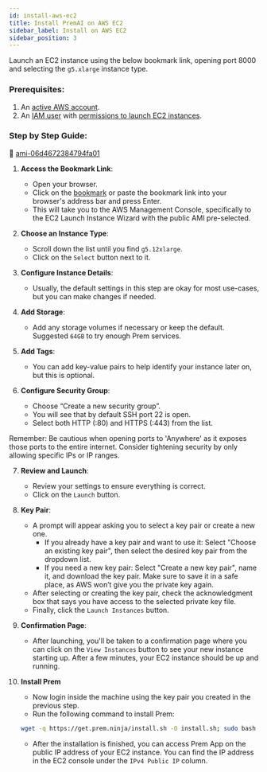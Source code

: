 ```yaml
---
id: install-aws-ec2
title: Install PremAI on AWS EC2
sidebar_label: Install on AWS EC2
sidebar_position: 3
---
```


Launch an EC2 instance using the below bookmark link, opening port 8000 and selecting the `g5.xlarge` instance type.


### Prerequisites:

1. An [active AWS account](https://docs.aws.amazon.com/SetUp/latest/UserGuide/setup-AWSsignup.html).
2. An [IAM user](https://docs.aws.amazon.com/SetUp/latest/UserGuide/setup-configadminuser.html) with [permissions to launch EC2 instances](https://docs.aws.amazon.com/IAM/latest/UserGuide/reference_policies_examples_ec2_region.html).

### Step by Step Guide:

🔗 [ami-06d4672384794fa01](https://console.aws.amazon.com/ec2/v2/home?region=eu-west-1#LaunchInstanceWizard:ami=ami-06d4672384794fa01)

1. **Access the Bookmark Link**:
    - Open your browser.
    - Click on the [bookmark](https://console.aws.amazon.com/ec2/v2/home?region=eu-west-1#LaunchInstanceWizard:ami=ami-06d4672384794fa01) or paste the bookmark link into your browser's address bar and press Enter. 
    - This will take you to the AWS Management Console, specifically to the EC2 Launch Instance Wizard with the public AMI pre-selected.

2. **Choose an Instance Type**:
    - Scroll down the list until you find `g5.12xlarge`. 
    - Click on the `Select` button next to it.

3. **Configure Instance Details**:
    - Usually, the default settings in this step are okay for most use-cases, but you can make changes if needed.

4. **Add Storage**:
    - Add any storage volumes if necessary or keep the default. Suggested `64GB` to try enough Prem services.

5. **Add Tags**:
    - You can add key-value pairs to help identify your instance later on, but this is optional.

6. **Configure Security Group**:
    - Choose “Create a new security group”.
    - You will see that by default SSH port 22 is open.
    - Select both HTTP (:80) and HTTPS (:443) from the list.

Remember: Be cautious when opening ports to 'Anywhere' as it exposes those ports to the entire internet. Consider tightening security by only allowing specific IPs or IP ranges.

7. **Review and Launch**:
    - Review your settings to ensure everything is correct.
    - Click on the `Launch` button.
    
8. **Key Pair**:
    - A prompt will appear asking you to select a key pair or create a new one.
        - If you already have a key pair and want to use it: Select "Choose an existing key pair", then select the desired key pair from the dropdown list.
        - If you need a new key pair: Select "Create a new key pair", name it, and download the key pair. Make sure to save it in a safe place, as AWS won’t give you the private key again.
    - After selecting or creating the key pair, check the acknowledgment box that says you have access to the selected private key file.
    - Finally, click the `Launch Instances` button.

9. **Confirmation Page**:
    - After launching, you'll be taken to a confirmation page where you can click on the `View Instances` button to see your new instance starting up. After a few minutes, your EC2 instance should be up and running.

10. **Install Prem**

    - Now login inside the machine using the key pair you created in the previous step.
    - Run the following command to install Prem:
    ```bash
    wget -q https://get.prem.ninja/install.sh -O install.sh; sudo bash ./install.sh
    ```
    - After the installation is finished, you can access Prem App on the public IP address of your EC2 instance. You can find the IP address in the EC2 console under the `IPv4 Public IP` column. 
